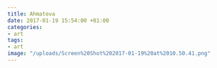 ```yaml
---
title: Ahmatova
date: 2017-01-19 15:54:00 +01:00
categories:
- art
tags:
- art
image: "/uploads/Screen%20Shot%202017-01-19%20at%2010.50.41.png"
---
```


